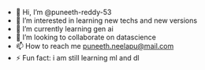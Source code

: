 - 👋 Hi, I’m @puneeth-reddy-53
- 👀 I’m interested in learning new techs and new versions
- 🌱 I’m currently learning gen ai 
- 💞️ I’m looking to collaborate on datascience
- 📫 How to reach me puneeth.neelapu@mail.com
- ⚡ Fun fact: i am still learning ml and dl

<!---
puneeth-reddy-53/puneeth-reddy-53 is a ✨ special ✨ repository because its `README.md` (this file) appears on your GitHub profile.
You can click the Preview link to take a look at your changes.
--->
